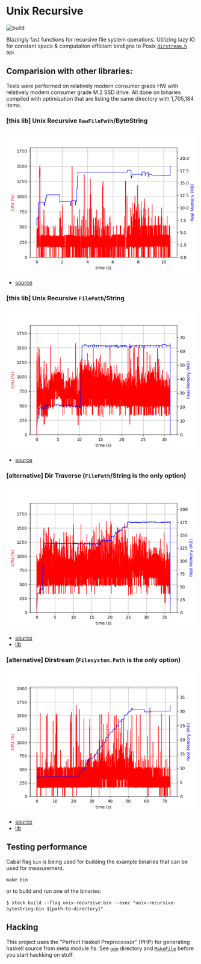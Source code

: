# Unix Recursive

![build](https://github.com/turboMaCk/unix-recursive/workflows/Test/badge.svg?branch=master&event=push)

Blazingly fast functions for recursive file system operations.
Utilizing lazy IO for constant space & computation efficiant bindigns to Posix [`dirstream.h`](https://sourceware.org/git/?p=glibc.git;a=blob;f=sysdeps/unix/dirstream.h;h=8303f07fab6f6efaa39e51411ef924e712d995e0;hb=fa39685d5c7df2502213418bead44e9543a9b9ec) api.

## Comparision with other libraries:

Tests were performed on relatively modern consumer grade HW with relatively modern consumer grade M.2 SSD drive.
All done on binaries compiled with optimization that are listing the same directory
with 1,705,184 items.

### [this lib] Unix Recursive `RawFilePath`/ByteString

![](docs/unix-recursive-bytestring.png)

- [source](bin/unix-recursive-bytestring.hs)

### [this lib] Unix Recursive `FilePath`/String

![](docs/unix-recursive-string.png)

- [source](bin/unix-recursive-string.hs)

### [alternative] Dir Traverse (`FilePath`/String is the only option)

![](docs/dir-traverse.png)

- [source](bin/dir-traverse.hs)
- [lib](https://hackage.haskell.org/package/dir-traverse)

### [alternative] Dirstream (`Filesystem.Path` is the only option)

![](docs/dirstream.png)

- [source](bin/dirstream.hs)
- [lib](https://hackage.haskell.org/package/dirstream)

## Testing performance

Cabal flag `bin` is being used for building the example binaries that can be used for measurement.

```
make bin
```

or to build and run one of the binaries:

```
$ stack build --flag unix-recursive:bin --exec "unix-recursive-bytestring-bin ${path-to-directory}"
```

## Hacking

This project uses the "Perfect Haskell Preprocessor" (PHP) for generating haskell source from meta module hs.
See [`gen`](gen) directory and [`MakeFile`](MakeFile) before you start hackking on stuff.
